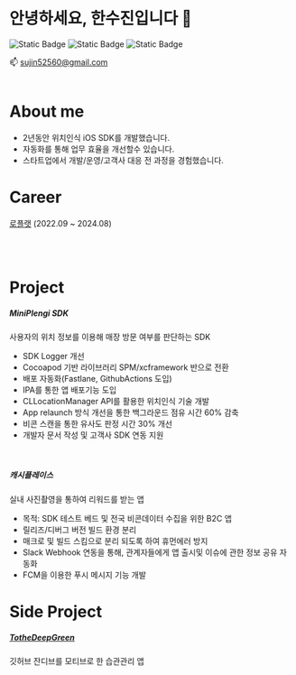 # 안녕하세요, 한수진입니다 👋 
![Static Badge](https://camo.githubusercontent.com/37d321d349c5fa9a39519dadfa819490cc809b7d357a78c5ac70ffa59c6ea34d/68747470733a2f2f696d672e736869656c64732e696f2f62616467652f694f532d4646464646463f267374796c653d666f722d7468652d6261646765266c6f676f3d4170706c65266c6f676f436f6c6f723d626c61636b) ![Static Badge](https://camo.githubusercontent.com/e8aabed5453200a4b7b11be8b0d23f957eab2e65c55afbe93033b6203d578c92/68747470733a2f2f696d672e736869656c64732e696f2f62616467652f73776966742d4630353133382e7376673f267374796c653d666f722d7468652d6261646765266c6f676f3d5377696674266c6f676f436f6c6f723d7768697465) ![Static Badge](https://camo.githubusercontent.com/99b35796224aa2b5723b6b805c0370589e7d9b968cfbf8560666a5f04840745b/68747470733a2f2f696d672e736869656c64732e696f2f62616467652f6769746875622d3030303030302e7376673f267374796c653d666f722d7468652d6261646765266c6f676f3d476974687562266c6f676f436f6c6f723d7768697465)
   
   📫  sujin52560@gmail.com 
<br>
<br>

# About me
- 2년동안 위치인식 iOS SDK를 개발했습니다.
- 자동화를 통해 업무 효율을 개선할수 있습니다.
- 스타트업에서 개발/운영/고객사 대응 전 과정을 경험했습니다.


# Career

[로플랫](https://www.loplat.com/ko/loplat-dmp?gad_source=1&gad_campaignid=20014914884&gbraid=0AAAAACbhSwfAqQlpmpGVuleFjra6Hl8L0&gclid=CjwKCAjwp_LDBhBCEiwAK7FnklFMBpPhoXG2xBM2Yivs4E44uMB1ijzo2c4ekKORHDazJwW2Pr1SxxoCtg8QAvD_BwE) (2022.09 ~ 2024.08)

<br>
<br>

# Project
##### MiniPlengi SDK
사용자의 위치 정보를 이용해 매장 방문 여부를 판단하는 SDK
- SDK Logger 개선
- Cocoapod 기반 라이브러리 SPM/xcframework 반으로 전환
- 배포 자동화(Fastlane, GithubActions  도입)
- IPA를 통한 앱 배포기능 도입
- CLLocationManager API를 활용한 위치인식 기술 개발
- App relaunch 방식 개선을 통한 백그라운드 점유 시간 60% 감축
- 비콘 스캔을 통한 유사도 판정 시간 30% 개선
- 개발자 문서 작성 및 고객사 SDK 연동 지원
 
<br>

##### 캐시플레이스
실내 사진촬영을 통하여 리워드를 받는 앱
- 목적: SDK 테스트 베드 및 전국 비콘데이터 수집을 위한 B2C 앱
- 릴리즈/디버그 버전 빌드 환경 분리
- 매크로 및 빌드 스킴으로 분리 되도록 하여 휴먼에러 방지
- Slack Webhook 연동을 통해, 관계자들에게 앱 출시및 이슈에 관한 정보 공유 자동화
- FCM을 이용한 푸시 메시지 기능 개발


<!---
suk05112/suk05112 is a ✨ special ✨ repository because its `README.md` (this file) appears on your GitHub profile.
You can click the Preview link to take a look at your changes.
--->


# Side Project
##### [TotheDeepGreen](https://github.com/suk05112/Habit-Management)
깃허브 잔디브를 모티브로 한 습관관리 앱

<!---
[![Anurag's github stats](https://github-readme-stats.vercel.app/api?username=suk05112&show_icons=true&theme={theme})](https://github.com/suk05112/github-readme-stats)

[![Solved.ac Profile](http://mazassumnida.wtf/api/v2/generate_badge?boj=suk05112)](https://solved.ac/suk05112/)
--->

